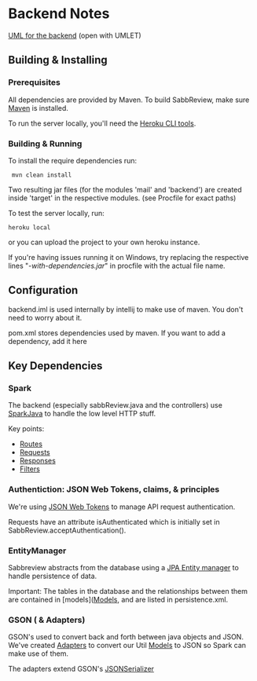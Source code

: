 # Backend Notes

[UML for the backend](backendUML.uxf)
(open with UMLET)

## Building & Installing

### Prerequisites
All dependencies are provided by Maven. To build SabbReview, make sure [Maven](https://maven.apache.org/install.html) is installed.

To run the server locally, you'll need the [Heroku CLI tools](https://devcenter.heroku.com/articles/heroku-cli).

### Building & Running

To install the require dependencies run:

     mvn clean install


Two resulting jar files (for the modules 'mail' and 'backend') are created inside 'target' in the respective modules.
(see Procfile for exact paths)

To test the server locally, run:

    heroku local

or you can upload the project to your own heroku instance.

If you're having issues running it on Windows, try replacing the respective lines "*-with-dependencies.jar*" in procfile with the actual file name.


## Configuration

backend.iml is used internally by intellij to make use of maven. You don't need to worry about it.

pom.xml stores dependencies used by maven. If you want to add a dependency, add it here


## Key Dependencies

### Spark

The backend (especially sabbReview.java and the controllers) use [SparkJava](http://sparkjava.com/) to handle the low level HTTP stuff.

Key points:

* [Routes](http://sparkjava.com/documentation#routes)
* [Requests](http://sparkjava.com/documentation#request)
* [Responses](http://sparkjava.com/documentation#response)
* [Filters](http://sparkjava.com/documentation#filters)

### Authentiction: JSON Web Tokens, claims, & principles

We're using [JSON Web Tokens](https://github.com/auth0/java-jwt) to manage API request authentication.

Requests have an attribute isAuthenticated which is initially set in SabbReview.acceptAuthentication().

### EntityManager

Sabbreview abstracts from the database using a [JPA Entity manager](https://docs.oracle.com/javaee/7/api/javax/persistence/EntityManager.html) to handle persistence of data.


Important:
The tables in the database and the relationships between them are contained in [models]([Models](../util/src/main/java/com/sabbreview/model), and are listed in persistence.xml.




### GSON ( & Adapters)

GSON's used to convert back and forth between java objects and JSON.
We've created [Adapters](../backend/src/main/java/com/sabbreview/adapters) to convert our Util [Models](../util/src/main/java/com/sabbreview/model) to JSON so Spark can make use of them.

The adapters extend GSON's [JSONSerializer](https://google.github.io/gson/apidocs/com/google/gson/JsonSerializer.html)
